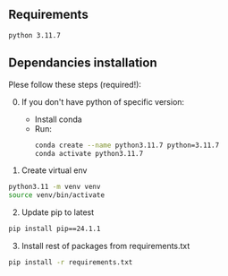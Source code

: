 ## Requirements 
    python 3.11.7

## Dependancies installation
Plese follow these steps (required!):

0. If you don't have python of specific version:
    - Install conda
    - Run:
      ```bash
      conda create --name python3.11.7 python=3.11.7
      conda activate python3.11.7
      ```

1. Create virtual env
```bash
python3.11 -m venv venv
source venv/bin/activate
```

2. Update pip to latest
```bash
pip install pip==24.1.1
```

3. Install rest of packages from requirements.txt
```bash
pip install -r requirements.txt
```
